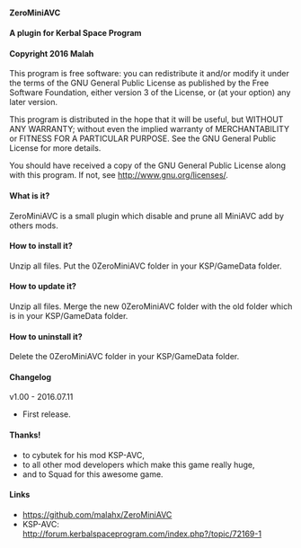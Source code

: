 ﻿#### ZeroMiniAVC
#### A plugin for Kerbal Space Program
#### Copyright 2016 Malah

This program is free software: you can redistribute it and/or modify
it under the terms of the GNU General Public License as published by
the Free Software Foundation, either version 3 of the License, or
(at your option) any later version.

This program is distributed in the hope that it will be useful,
but WITHOUT ANY WARRANTY; without even the implied warranty of
MERCHANTABILITY or FITNESS FOR A PARTICULAR PURPOSE.  See the
GNU General Public License for more details.

You should have received a copy of the GNU General Public License
along with this program.  If not, see <http://www.gnu.org/licenses/>. 


#### What is it?

ZeroMiniAVC is a small plugin which disable and prune all MiniAVC add by others mods.

#### How to install it?

Unzip all files. Put the 0ZeroMiniAVC folder in your KSP/GameData folder.

#### How to update it?

Unzip all files. Merge the new 0ZeroMiniAVC folder with the old folder which is in your KSP/GameData folder.

#### How to uninstall it?

Delete the 0ZeroMiniAVC folder in your KSP/GameData folder.

#### Changelog

v1.00 - 2016.07.11
* First release.

#### Thanks!

* to cybutek for his mod KSP-AVC,
* to all other mod developers which make this game really huge,
* and to Squad for this awesome game.

#### Links

* https://github.com/malahx/ZeroMiniAVC
* KSP-AVC: http://forum.kerbalspaceprogram.com/index.php?/topic/72169-1

